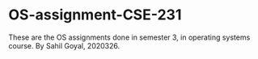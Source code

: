 # OS-assignment-CSE-231
These are the OS assignments done in semester 3, in operating systems course. 
By Sahil Goyal, 2020326.
